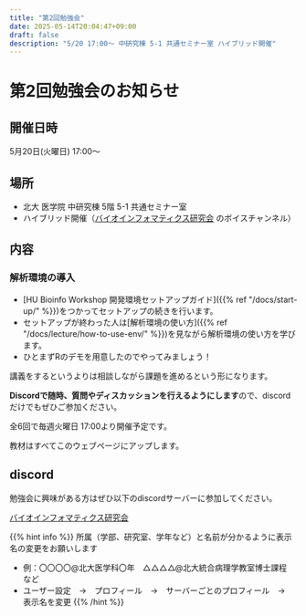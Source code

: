 ```yaml
---
title: "第2回勉強会"
date: 2025-05-14T20:04:47+09:00
draft: false
description: "5/20 17:00～ 中研究棟 5-1 共通セミナー室 ハイブリッド開催"
---
```

# 第2回勉強会のお知らせ
## 開催日時
5月20日(火曜日) 17:00～

## 場所
- 北大 医学院 中研究棟 5階 5-1 共通セミナー室
- ハイブリッド開催（[バイオインフォマティクス研究会](https://discord.gg/8Qr7qGGM) のボイスチャンネル）

## 内容
### 解析環境の導入
- [HU Bioinfo Workshop 開発環境セットアップガイド]({{% ref "/docs/start-up/" %}})をつかってセットアップの続きを行います。
- セットアップが終わった人は[解析環境の使い方]({{% ref "/docs/lecture/how-to-use-env/" %}})を見ながら解析環境の使い方を学びます。
- ひとまずRのデモを用意したのでやってみましょう！

講義をするというよりは相談しながら課題を進めるという形になります。

**Discordで随時、質問やディスカッションを行えるようにします**ので、discordだけでもぜひご参加ください。

全6回で毎週火曜日 17:00より開催予定です。

教材はすべてこのウェブページにアップします。



## discord
勉強会に興味がある方はぜひ以下のdiscordサーバーに参加してください。  

[バイオインフォマティクス研究会](https://discord.gg/8Qr7qGGM) 

{{% hint info %}}
所属（学部、研究室、学年など）と名前が分かるように表示名の変更をお願いします
- 例：〇〇〇〇@北大医学科〇年　△△△△@北大統合病理学教室博士課程　など
- ユーザー設定　→　プロフィール　→　サーバーごとのプロフィール　→　表示名を変更
{{% /hint %}}
